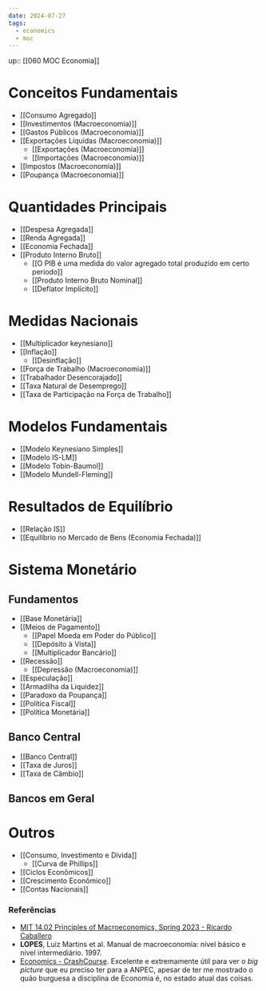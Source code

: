 ```yaml
---
date: 2024-07-27
tags:
  - economics
  - moc
---
```

up:: [[060 MOC Economia]]

# Conceitos Fundamentais
- [[Consumo Agregado]]
- [[Investimentos (Macroeconomia)]]
- [[Gastos Públicos (Macroeconomia)]]
- [[Exportações Líquidas (Macroeconomia)]]
	- [[Exportações (Macroeconomia)]]
	- [[Importações (Macroeconomia)]]
- [[Impostos (Macroeconomia)]]
- [[Poupança (Macroeconomia)]]

# Quantidades Principais
- [[Despesa Agregada]]
- [[Renda Agregada]]
- [[Economia Fechada]]
- [[Produto Interno Bruto]]
	- [[O PIB é uma medida do valor agregado total produzido em certo período]]
	- [[Produto Interno Bruto Nominal]]
	- [[Deflator Implícito]]

# Medidas Nacionais
- [[Multiplicador keynesiano]]
- [[Inflação]]
	- [[Desinflação]]
- [[Força de Trabalho (Macroeconomia)]]
- [[Trabalhador Desencorajado]]
- [[Taxa Natural de Desemprego]]
- [[Taxa de Participação na Força de Trabalho]]

# Modelos Fundamentais
- [[Modelo Keynesiano Simples]]
- [[Modelo IS-LM]]
- [[Modelo Tobin-Baumol]]
- [[Modelo Mundell-Fleming]]

# Resultados de Equilíbrio
- [[Relação IS]]
- [[Equilíbrio no Mercado de Bens (Economia Fechada)]]

# Sistema Monetário
## Fundamentos
- [[Base Monetária]]
- [[Meios de Pagamento]]
	- [[Papel Moeda em Poder do Público]]
	- [[Depósito à Vista]]
	- [[Multiplicador Bancário]]
- [[Recessão]]
	- [[Depressão (Macroeconomia)]]
- [[Especulação]]
- [[Armadilha da Liquidez]]
- [[Paradoxo da Poupança]]
- [[Política Fiscal]]
- [[Política Monetária]]
## Banco Central
- [[Banco Central]]
- [[Taxa de Juros]]
- [[Taxa de Câmbio]]
## Bancos em Geral

# Outros
- [[Consumo, Investimento e Dívida]]
	- [[Curva de Phillips]]
- [[Ciclos Econômicos]]
- [[Crescimento Econômico]]
- [[Contas Nacionais]]

### Referências
- [MIT 14.02 Principles of Macroeconomics, Spring 2023 - Ricardo Caballero](https://www.youtube.com/playlist?list=PLUl4u3cNGP62EXoZ4B3_Ob7lRRwpGQxkb)
- **LOPES**, Luiz Martins et al. Manual de macroeconomia: nível básico e nível intermediário. 1997.
- [Economics - CrashCourse](https://www.youtube.com/playlist?list=PL8dPuuaLjXtPNZwz5_o_5uirJ8gQXnhEO). Excelente e extremamente útil para ver o *big picture* que eu preciso ter para a ANPEC, apesar de ter me mostrado o quão burguesa a disciplina de Economia é, no estado atual das coisas.